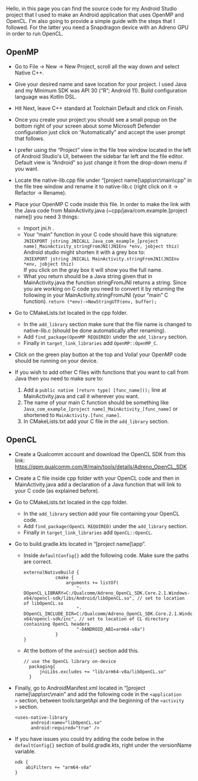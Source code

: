Hello, in this page you can find the source code for my Android Studio project that I used to make an Android application that uses OpenMP and OpenCL. I'm also going to provide a simple guide with the steps that I followed. For the latter you need a Snapdragon device with an Adreno GPU in order to run OpenCL.


## OpenMP

- Go to File → New → New Project, scroll all the way down and select Native C++.
- Give your desired name and save location for your project. I used Java and my Minimum SDK was API 30 (“R”; Android 11). Build configuration language was Kotlin DSL.
- Hit Next, leave C++ standard at Toolchain Default and click on Finish.
- Once you create your project you should see a small popup on the bottom right of your screen about some Microsoft Defender configuration just click on “Automatically” and accept the user prompt that follows.
- I prefer using the “Project” view in the file tree window located in the left of Android Studio's UI, between the sidebar far left and the file editor. Default view is “Android” so just change it from the drop-down menu if you want.
- Locate the native-lib.cpp file under “[project name]\app\src\main\cpp” in the file tree window and rename it to native-lib.c (right click on it → Refactor → Rename).
- Place your OpenMP C code inside this file. In order to make the link with the Java code from MainActivity.java (~cpp/java/com.example.[project name]) you need 3 things:
  - Import jni.h .
  - Your “main” function in your C code should have this signature:\
  `JNIEXPORT jstring JNICALL Java_com_example_[project name]_MainActivity_stringFromJNI(JNIEnv *env, jobject thiz)`\
    Android studio might shorten it with a grey box to:\
  `JNIEXPORT jstring JNICALL MainActivity.stringFromJNI(JNIEnv *env, jobject thiz)`\
    If you click on the gray box it will show you the full name.
  - What you return should be a Java string given that in MainActivity.java the function stringFromJNI returns a string. Since you are working on C code you need to convert it by returning the following in your MainActivity.stringFromJNI (your “main” C function).
  `return (*env)->NewStringUTF(env, buffer);`
- Go to CMakeLists.txt located in the cpp folder.
  - In the `add_library` section make sure that the file name is changed to native-lib.c (should be done automatically after renaming).
  - Add `find_package(OpenMP REQUIRED)` under the `add_library` section.
  - Finally in `target_link_libraries` add `OpenMP::OpenMP_C`.
- Click on the green play button at the top and Voila! your OpenMP code should be running on your device.

- If you wish to add other C files with functions that you want to call from Java then you need to make sure to:
  1. Add a `public native [return type] [func_name]();` line at MainActivity.java and call it wherever you want.
  2. The name of your main C function should be something like `Java_com_example_[project name]_MainActivity_[func_name]` or shortened to `MainActivity.[func_name]`.
  3. In CMakeLists.txt add your C file in the `add_library` section.

## OpenCL
- Create a Qualcomm account and download the OpenCL SDK from this link: https://qpm.qualcomm.com/#/main/tools/details/Adreno_OpenCL_SDK
- Create a C file inside cpp folder with your OpenCL code and then in MainActivity.java add a declaration of a Java function that will link to your C code (as explained before).
- Go to CMakeLists.txt located in the cpp folder.
  - In the `add_library` section add your file containing your OpenCL code.
  - Add `find_package(OpenCL REQUIRED)` under the `add_library` section.
  - Finally in `target_link_libraries` add `OpenCL::OpenCL`.
- Go to build.gradle.kts located in “[project name]\app”.
  - Inside `defaultConfig{}` add the following code. Make sure the paths are correct.

        externalNativeBuild {
                    cmake {
                        arguments += listOf(
                            "-DOpenCL_LIBRARY=C:/Qualcomm/Adreno_OpenCL_SDK.Core.2.1.Windows-x64/opencl-sdk/libs/Android/libOpenCL.so", // set to location of libOpenCL.so
                            "-DOpenCL_INCLUDE_DIR=C:/Qualcomm/Adreno_OpenCL_SDK.Core.2.1.Windows-x64/opencl-sdk/inc", // set to location of CL directory containing OpenCL headers
                            "-DANDROID_ABI=arm64-v8a")
                    }
        } 
  - At the bottom of the `android{}` section add this.
  
        // use the OpenCL library on-device
          packaging{
              jniLibs.excludes += "lib/arm64-v8a/libOpenCL.so"
          }
- Finally, go to AndroidManifest.xml located in “[project name]\app\src\main” and add the following code in the `<application    >` section, between tools:targetApi and the beginning of the `<activity   >` section.

      <uses-native-library
            android:name="libOpenCL.so"
            android:required="true" />
- If you have issues you could try adding the code below in the `defaultConfig{}` section of build.gradle.kts, right under the versionName variable.

      ndk {                                         
          abiFilters += "arm64-v8a"
      }
